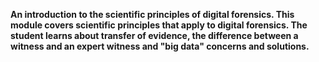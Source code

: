 **An introduction to the scientific principles of digital forensics. This module covers scientific principles that apply to digital forensics. The student learns about transfer of evidence, the difference between a witness and an expert witness and "big data" concerns and solutions.** 
